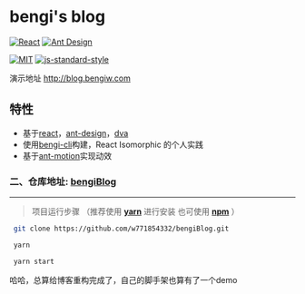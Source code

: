# bengi's blog


[![React](https://img.shields.io/badge/react-^16.2.0-brightgreen.svg?style=flat-square)](https://github.com/facebook/react)
[![Ant Design](https://img.shields.io/badge/ant--design-^3.1.6.3-yellowgreen.svg?style=flat-square)](https://github.com/ant-design/ant-design)

[![MIT](https://img.shields.io/dub/l/vibe-d.svg?style=flat-square)](http://opensource.org/licenses/MIT)
[![js-standard-style](https://img.shields.io/badge/code%20style-standard-brightgreen.svg)](http://standardjs.com)

演示地址 <http://blog.bengiw.com>

## 特性

-   基于[react](https://github.com/facebook/react)，[ant-design](https://github.com/ant-design/ant-design)，[dva](https://github.com/dvajs/dva)
-   使用[bengi-cli](https://github.com/w771854332/bengi-cli)构建，React Isomorphic 的个人实践
-   基于[ant-motion](https://github.com/ant-design/ant-motion)实现动效



### 二、仓库地址: [bengiBlog](https://github.com/w771854332/bengiBlog)
***
> 项目运行步骤 （推荐使用 **[yarn](https://github.com/yarnpkg/yarn)** 进行安装 也可使用 **[npm](https://github.com/npm/npm)** ）
```bash
 git clone https://github.com/w771854332/bengiBlog.git
```
```bash
 yarn
```
```bash
 yarn start
```


哈哈，总算给博客重构完成了，自己的脚手架也算有了一个demo


